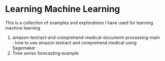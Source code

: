 # Learning Machine Learning

This is a collection of examples and explorations I have used for learning machine learning


1. amazon-textract-and-comprehend-medical-document-processing-main : how to use amazon textract and comprehend medical using Sagemaker
2. Time series forecasting example
